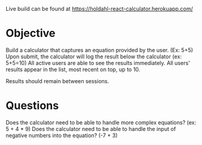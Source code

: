 Live build can be found at https://holdahl-react-calculator.herokuapp.com/

# Objective

Build a calculator that captures an equation provided by the user. (Ex: 5+5)
Upon submit, the calculator will log the result below the calculator (ex: 5+5=10)
All active users are able to see the results immediately.
All users' results appear in the list, most recent on top, up to 10.

Results should remain between sessions.

# Questions

Does the calculator need to be able to handle more complex equations? (ex: 5 + 4 * 9)
Does the calculator need to be able to handle the input of negative numbers into the equation? (-7 + 3)